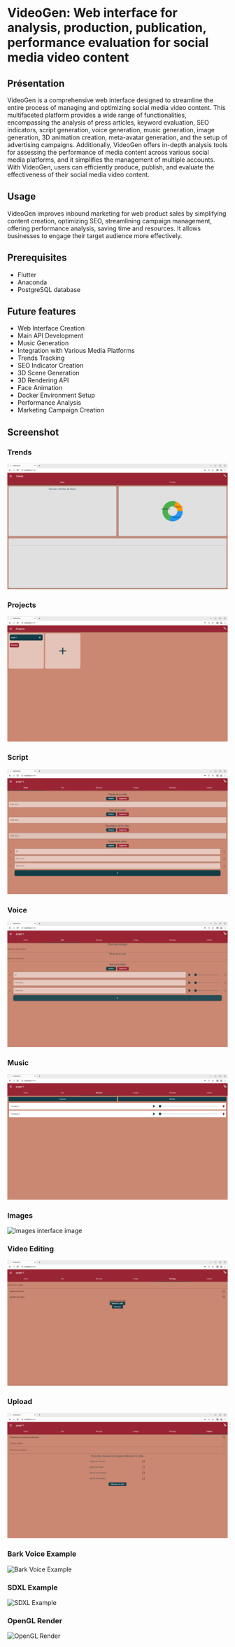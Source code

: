 # VideoGen: Web interface for analysis, production, publication, performance evaluation for social media video content

## Présentation
VideoGen is a comprehensive web interface designed to streamline the entire process of managing and optimizing social media video content. This multifaceted platform provides a wide range of functionalities, encompassing the analysis of press articles, keyword evaluation, SEO indicators, script generation, voice generation, music generation, image generation, 3D animation creation, meta-avatar generation, and the setup of advertising campaigns. Additionally, VideoGen offers in-depth analysis tools for assessing the performance of media content across various social media platforms, and it simplifies the management of multiple accounts. With VideoGen, users can efficiently produce, publish, and evaluate the effectiveness of their social media video content.

## Usage
VideoGen improves inbound marketing for web product sales by simplifying content creation, optimizing SEO, streamlining campaign management, offering performance analysis, saving time and resources. It allows businesses to engage their target audience more effectively.

## Prerequisites
- Flutter
- Anaconda
- PostgreSQL database

## Future features
- Web Interface Creation
- Main API Development
- Music Generation
- Integration with Various Media Platforms
- Trends Tracking
- SEO Indicator Creation
- 3D Scene Generation
- 3D Rendering API
- Face Animation
- Docker Environment Setup
- Performance Analysis
- Marketing Campaign Creation

## Screenshot

### Trends
![Trends interface image](examples/images/trends.png)

### Projects
![Projects interface image](examples/images/projects.png)

### Script
![Script interface image](examples/images/script.png)

### Voice
![Voice interface image](examples/images/voice.png)

### Music
![Music interface image](examples/images/music.png)

### Images
![Images interface image](examples/images/images.png)

### Video Editing
![Video Editing interface image](examples/images/video_editing.png)

### Upload
![Upload interface image](examples/images/upload.png)

### Bark Voice Example
![Bark Voice Example](https://github.com/suno-ai/bark)

### SDXL Example
![SDXL Example](https://youtu.be/qea0MeDDzcI)

### OpenGL Render
![OpenGL Render](https://youtu.be/w_-slBwpA9g)
